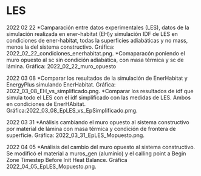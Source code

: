 # LES

2022 02 22
*Camparación entre datos experimentales (LES), datos de la simulación realizada en ener-habitat (EH)y simulación IDF de LES en condiciones de ener-habitat, todas la superficies adiabáticas y no mass, menos la del sistema constructivo. Gráfica: 2022_02_22_condiciones_enerhabitat.png. 
*Comaparacón poniendo el muro opuesto al sc sin condición adiabática, con masa térmica y sc de lámina. Gráfica: 2022_02_22_muro_opuesto

2022 03 08 
*Comparar los resultados de la simulación de EnerHabitat y EnergyPlus simulando EnerHabitat. Gráfica: 2022_03_08_EH_vs_simplificado.png.
*Comparar los resultados de idf que simula todo el LES con el idf simplificado con las medidas de LES. Ambos en condiciones de EnerHAbitat. Gráfica:2022_03_08_EpLES_vs_EpSimplificado.pmg.

2022 03 31
*Análisis cambiando el muro opuesto al sistema constructivo por material de lámina con masa térmica y condición de frontera de superficie. Gráfica: 2022_03_31_EpLES_Mopuesto.png.

2022 04 05
*Análisis del cambio del muro opuesto al sistema constructivo. Se modificó el material a muros_gen (aluminio) y el calling point a Begin Zone Timestep Before Init Heat Balance. Gráfica 2022_04_05_EpLES_Mopuesto.png.
